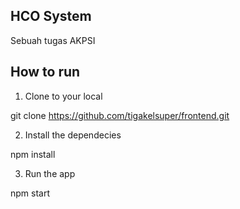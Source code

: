 ## HCO System 
Sebuah tugas AKPSI

## How to run

1. Clone to your local

git clone https://github.com/tigakelsuper/frontend.git

2. Install the dependecies

npm install


3. Run the app

npm start




